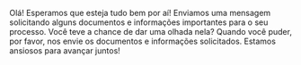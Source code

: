 Olá!
Esperamos que esteja tudo bem por aí! Enviamos uma mensagem solicitando alguns documentos e informações importantes para o seu processo.
Você teve a chance de dar uma olhada nela?
Quando você puder, por favor, nos envie os documentos e informações solicitados. Estamos ansiosos para avançar juntos! 
